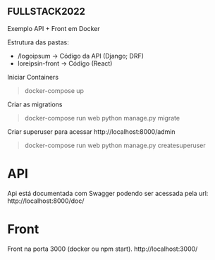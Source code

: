 ## FULLSTACK2022

Exemplo API + Front em Docker


Estrutura das pastas:

* /logoipsum -> Código da API (Django; DRF)
* loreipsin-front -> Código (React)

Iniciar Containers

> docker-compose up

Criar as migrations

> docker-compose run web python manage.py migrate

Criar superuser para acessar http://localhost:8000/admin

> docker-compose run web python manage.py createsuperuser

# API

Api está documentada com Swagger podendo ser acessada pela url:
http://localhost:8000/doc/


# Front

Front na porta 3000 (docker ou npm start). http://localhost:3000/
```
